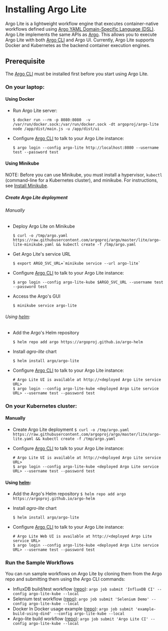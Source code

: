 # Installing Argo Lite

Argo Lite is a lightweight workflow engine that executes container-native workflows defined using [Argo YAML Domain-Specific Language (DSL)](https://argoproj.github.io/docs/yaml/dsl_reference_intro.html).  Argo Lite implements the same APIs as [Argo](https://github.com/argoproj/argo). This allows you to execute Argo Lite with both [Argo CLI](https://argoproj.github.io/docs/dev-cli-reference.html) and Argo UI. Currently, Argo Lite supports Docker and Kubernetes as the backend container execution engines.

## Prerequisite

The [Argo CLI](https://applatix.com/open-source/argo/get-started/installation) must be installed first before you start using Argo Lite.

### On your laptop:

#### Using Docker

 - Run Argo Lite server:

    ```
    $ docker run --rm -p 8080:8080  -v /var/run/docker.sock:/var/run/docker.sock -dt argoproj/argo-lite node /app/dist/main.js -u /app/dist/ui
    ```

 - Configure [Argo CLI](https://argoproj.github.io/docs/dev-cli-reference.html) to talk to your Argo Lite instance:

    ```
    $ argo login --config argo-lite http://localhost:8080 --username test --password test
    ```

#### Using Minikube

  NOTE: Before you can use Minikube, you must install a hypervisor, `kubectl` (command-line for a Kubernetes cluster), and minikube. For instructions, see [Install Minikube](https://kubernetes.io/docs/tasks/tools/install-minikube/).

##### Create Argo Lite deployment

###### Manually

  -  Deploy Argo Lite on Minikube

     ```
     $ curl -o /tmp/argo.yaml https://raw.githubusercontent.com/argoproj/argo/master/lite/argo-lite-minikube.yaml && kubectl create -f /tmp/argo.yaml
     ```

  - Get Argo Lite's service URL

    ```
    $ export ARGO_SVC_URL=`minikube service --url argo-lite`
    ```


  - Configure [Argo CLI](https://argoproj.github.io/docs/dev-cli-reference.html) to talk to your Argo Lite instance:

    ```
    $ argo login --config argo-lite-kube $ARGO_SVC_URL --username test --password test
    ```

  - Access the Argo's GUI

    ```
    $ minikube service argo-lite
    ```

###### Using [helm](https://docs.helm.sh/using_helm/#installing-helm):

  - Add the Argo's Helm repository
    ```
    $ helm repo add argo https://argoproj.github.io/argo-helm
    ```

  - Install *agro-lite* chart
    ```
    $ helm install argo/argo-lite
    ```

 - Configure [Argo CLI](https://argoproj.github.io/docs/dev-cli-reference.html) to talk to your Argo Lite instance:
    ```
    # Argo Lite UI is available at http://<deployed Argo Lite service URL>
    $ argo login --config argo-lite-kube <deployed Argo Lite service URL> --username test --password test
    ```

### On your Kubernetes cluster:

#### Manually

   -  Create Argo Lite deployment
    ```
    $ curl -o /tmp/argo.yaml https://raw.githubusercontent.com/argoproj/argo/master/lite/argo-lite.yaml && kubectl create -f /tmp/argo.yaml
    ```

  - Configure [Argo CLI](https://argoproj.github.io/docs/dev-cli-reference.html) to talk to your Argo Lite instance:
    ```
    # Argo Lite UI is available at http://<deployed Argo Lite service URL>
    $ argo login --config argo-lite-kube <deployed Argo Lite service URL> --username test --password test
    ```

#### Using [helm](https://docs.helm.sh/using_helm/#installing-helm):

   - Add the Argo's Helm repository
    ```
    $ helm repo add argo https://argoproj.github.io/argo-helm
    ```

  - Install *agro-lite* chart
    ```
    $ helm install argo/argo-lite
    ```

 - Configure [Argo CLI](https://argoproj.github.io/docs/dev-cli-reference.html) to talk to your Argo Lite instance:

    ```
    # Argo Lite Web UI is available at http://<deployed Argo Lite service URL>
    $ argo login --config argo-lite-kube <deployed Argo Lite service URL> --username test --password test
    ```

### Run the Sample Workflows

You can run sample workflows on Argo Lite by cloning them from the Argo repo and submitting them using the Argo CLI commands:

* InfluxDB build/test workflow ([repo](https://github.com/argoproj/influxdb)): `argo job submit 'InfluxDB CI' --config argo-lite-kube --local`
* Selenium test workflow ([repo](https://github.com/argoproj/appstore)): `argo job submit 'Selenium Demo' --config argo-lite-kube --local`
* Docker In Docker usage example ([repo](https://github.com/argoproj/example-dind)): `argo job submit 'example-build-using-dind' --config argo-lite-kube --local`
* Argo-lite build workflow ([repo](https://github.com/argoproj/argo)): `argo job submit 'Argo Lite CI' --config argo-lite-kube --local`
